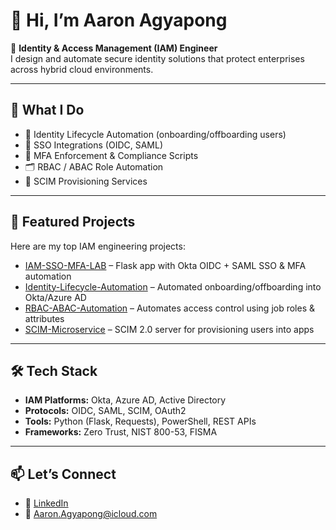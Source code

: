 # 👋 Hi, I’m Aaron Agyapong  

🔐 **Identity & Access Management (IAM) Engineer**  
I design and automate secure identity solutions that protect enterprises across hybrid cloud environments.  

---

## 🚀 What I Do
- 🔑 Identity Lifecycle Automation (onboarding/offboarding users)  
- 🔐 SSO Integrations (OIDC, SAML)  
- 📲 MFA Enforcement & Compliance Scripts  
- 🗂️ RBAC / ABAC Role Automation  
- 🌉 SCIM Provisioning Services  

---

## 📌 Featured Projects
Here are my top IAM engineering projects:  

- [IAM-SSO-MFA-LAB](https://github.com/mraaron360/IAM-SSO-MFA-LAB) – Flask app with Okta OIDC + SAML SSO & MFA automation  
- [Identity-Lifecycle-Automation](https://github.com/mraaron360/Identity-lifecycle-automation-testing) – Automated onboarding/offboarding into Okta/Azure AD  
- [RBAC-ABAC-Automation](https://github.com/mraaron360/RBAC-AND-ABAC) – Automates access control using job roles & attributes  
- [SCIM-Microservice](https://github.com/mraaron360/SCIM-MICROSERVICE-) – SCIM 2.0 server for provisioning users into apps  

---

## 🛠️ Tech Stack
- **IAM Platforms:** Okta, Azure AD, Active Directory  
- **Protocols:** OIDC, SAML, SCIM, OAuth2  
- **Tools:** Python (Flask, Requests), PowerShell, REST APIs  
- **Frameworks:** Zero Trust, NIST 800-53, FISMA  

---

## 📫 Let’s Connect
- 💼 [LinkedIn](https://www.linkedin.com/in/aaron-agyapong-6b8b4889/) 
- 📧 [Aaron.Agyapong@icloud.com](mailto:Aaron.Agyapong@icloud.com)  

